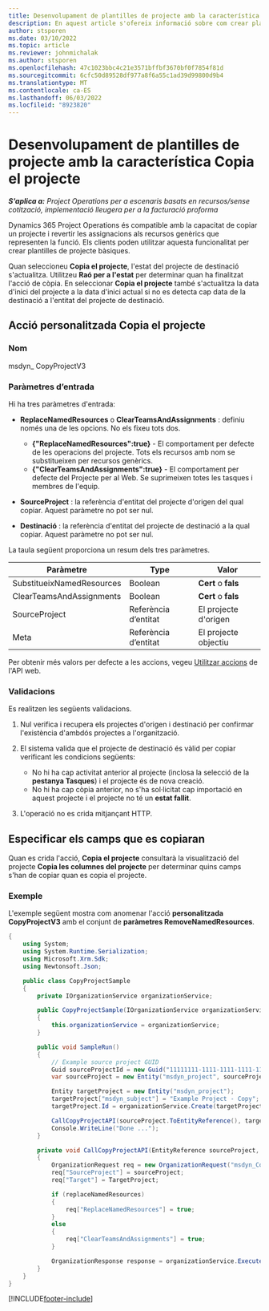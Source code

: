 ```yaml
---
title: Desenvolupament de plantilles de projecte amb la característica Copia el projecte
description: En aquest article s'ofereix informació sobre com crear plantilles de projecte mitjançant l'acció personalitzada Copia el projecte.
author: stsporen
ms.date: 03/10/2022
ms.topic: article
ms.reviewer: johnmichalak
ms.author: stsporen
ms.openlocfilehash: 47c1023bbc4c21e3571bffbf3670bf0f7854f81d
ms.sourcegitcommit: 6cfc50d89528df977a8f6a55c1ad39d99800d9b4
ms.translationtype: MT
ms.contentlocale: ca-ES
ms.lasthandoff: 06/03/2022
ms.locfileid: "8923820"
---
```

# <a name="develop-project-templates-with-copy-project"></a>Desenvolupament de plantilles de projecte amb la característica Copia el projecte

_**S'aplica a:** Project Operations per a escenaris basats en recursos/sense cotització, implementació lleugera per a la facturació proforma_

Dynamics 365 Project Operations és compatible amb la capacitat de copiar un projecte i revertir les assignacions als recursos genèrics que representen la funció. Els clients poden utilitzar aquesta funcionalitat per crear plantilles de projecte bàsiques.

Quan seleccioneu **Copia el projecte**, l'estat del projecte de destinació s'actualitza. Utilitzeu **Raó per a l'estat** per determinar quan ha finalitzat l'acció de còpia. En seleccionar **Copia el projecte** també s'actualitza la data d'inici del projecte a la data d'inici actual si no es detecta cap data de la destinació a l'entitat del projecte de destinació.

## <a name="copy-project-custom-action"></a>Acció personalitzada Copia el projecte

### <a name="name"></a>Nom 

msdyn\_ CopyProjectV3

### <a name="input-parameters"></a>Paràmetres d’entrada

Hi ha tres paràmetres d'entrada:

- **ReplaceNamedResources** o **ClearTeamsAndAssignments** : definiu només una de les opcions. No els fixeu tots dos.

    - **\{"ReplaceNamedResources":true\}** - El comportament per defecte de les operacions del projecte. Tots els recursos amb nom se substitueixen per recursos genèrics.
    - **\{"ClearTeamsAndAssignments":true\}** - El comportament per defecte del Projecte per al Web. Se suprimeixen totes les tasques i membres de l'equip.

- **SourceProject** : la referència d'entitat del projecte d'origen del qual copiar. Aquest paràmetre no pot ser nul.
- **Destinació** : la referència d'entitat del projecte de destinació a la qual copiar. Aquest paràmetre no pot ser nul.

La taula següent proporciona un resum dels tres paràmetres.

| Paràmetre                | Type             | Valor                 |
|--------------------------|------------------|-----------------------|
| SubstitueixNamedResources    | Boolean          | **Cert** o **fals** |
| ClearTeamsAndAssignments | Boolean          | **Cert** o **fals** |
| SourceProject            | Referència d’entitat | El projecte d'origen    |
| Meta                   | Referència d’entitat | El projecte objectiu    |

Per obtenir més valors per defecte a les accions, vegeu [Utilitzar accions](/powerapps/developer/common-data-service/webapi/use-web-api-actions) de l'API web.

### <a name="validations"></a>Validacions

Es realitzen les següents validacions.

1. Nul verifica i recupera els projectes d'origen i destinació per confirmar l'existència d'ambdós projectes a l'organització.
2. El sistema valida que el projecte de destinació és vàlid per copiar verificant les condicions següents:

    - No hi ha cap activitat anterior al projecte (inclosa la selecció de la **pestanya Tasques**) i el projecte és de nova creació.
    - No hi ha cap còpia anterior, no s'ha sol·licitat cap importació en aquest projecte i el projecte no té un **estat fallit**.

3. L'operació no es crida mitjançant HTTP.

## <a name="specify-fields-to-copy"></a>Especificar els camps que es copiaran

Quan es crida l'acció, **Copia el projecte** consultarà la visualització del projecte **Copia les columnes del projecte** per determinar quins camps s'han de copiar quan es copia el projecte.

### <a name="example"></a>Exemple

L'exemple següent mostra com anomenar l'acció **personalitzada CopyProjectV3** amb el conjunt de **paràmetres RemoveNamedResources**.

```C#
{
    using System;
    using System.Runtime.Serialization;
    using Microsoft.Xrm.Sdk;
    using Newtonsoft.Json;

    public class CopyProjectSample
    {
        private IOrganizationService organizationService;

        public CopyProjectSample(IOrganizationService organizationService)
        {
            this.organizationService = organizationService;
        }

        public void SampleRun()
        {
            // Example source project GUID
            Guid sourceProjectId = new Guid("11111111-1111-1111-1111-111111111111");
            var sourceProject = new Entity("msdyn_project", sourceProjectId);

            Entity targetProject = new Entity("msdyn_project");
            targetProject["msdyn_subject"] = "Example Project - Copy";
            targetProject.Id = organizationService.Create(targetProject);

            CallCopyProjectAPI(sourceProject.ToEntityReference(), targetProject.ToEntityReference(), copyOption, true, false);
            Console.WriteLine("Done ...");
        }

        private void CallCopyProjectAPI(EntityReference sourceProject, EntityReference TargetProject, bool replaceNamedResources = true, bool clearTeamsAndAssignments = false)
        {
            OrganizationRequest req = new OrganizationRequest("msdyn_CopyProjectV3");
            req["SourceProject"] = sourceProject;
            req["Target"] = TargetProject;

            if (replaceNamedResources)
            {
                req["ReplaceNamedResources"] = true;
            }
            else
            {
                req["ClearTeamsAndAssignments"] = true;
            }

            OrganizationResponse response = organizationService.Execute(req);
        }
    }
}
```

[!INCLUDE[footer-include](../includes/footer-banner.md)]

